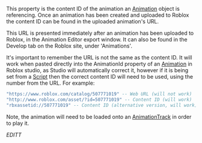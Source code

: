 This property is the content ID of the animation an [Animation](https://developer.roblox.com/en-us/api-reference/class/Animation) object is referencing. Once an animation has been created and uploaded to Roblox the content ID can be found in the uploaded animation's URL.

This URL is presented immediately after an animation has been uploaded to Roblox, in the Animation Editor export window. It can also be found in the Develop tab on the Roblox site, under 'Animations'.

It's important to remember the URL is not the same as the content ID. It will work when pasted directly into the AnimationId property of an [Animation](https://developer.roblox.com/en-us/api-reference/class/Animation) in Roblox studio, as Studio will automatically correct it, however if it is being set from a [Script](https://developer.roblox.com/en-us/api-reference/class/Script) then the correct content ID will need to be used, using the number from the URL. For example:

```lua
"https://www.roblox.com/catalog/507771019" -- Web URL (will not work)
"http://www.roblox.com/asset/?id=507771019" -- Content ID (will work)
"rbxassetid://507771019" -- Content ID (alternative version, will work)
``` 

Note, the animation will need to be loaded onto an [AnimationTrack](https://developer.roblox.com/en-us/api-reference/class/AnimationTrack) in order to play it.

_EDITT_